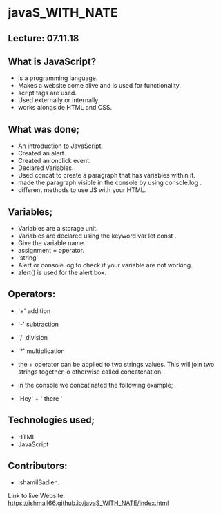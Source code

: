 # javaS_WITH_NATE
## Lecture: 07.11.18

## What is JavaScript?
- is a programming language.
- Makes a website come alive and is used for functionality.
- script tags are used.
- Used externally or internally.
- works alongside HTML and CSS.

## What was done;
- An introduction to JavaScript.
- Created an alert.
- Created an onclick event.
- Declared Variables.
- Used concat to create a paragraph that has variables within it.
- made the paragraph visible in the console by using console.log .
- different methods to use JS with your HTML.


## Variables;
- Variables are a storage unit.
- Variables are declared using the keyword var let const .
- Give the variable name.
- assignment = operator.
- 'string'
- Alert or console.log to check if your variable are not working.
- alert()  is used for the alert box.

## Operators:

- '+' addition
- '-' subtraction
- '/' division
- '*' multiplication

- the + operator can be applied to two strings values. This will join two strings together,       o    otherwise called concatenation.
- in the console we concatinated the following example;
- 'Hey' + ' there '

## Technologies used;
- HTML
- JavaScript


## Contributors:
- IshamilSadien.

Link to live Website: https://ishmail66.github.io/javaS_WITH_NATE/index.html